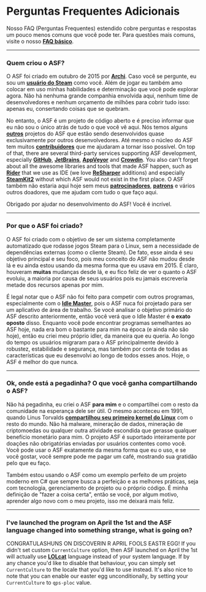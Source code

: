 # Perguntas Frequentes Adicionais

Nosso FAQ (Perguntas Frequentes) estendido cobre perguntas e respostas um pouco menos comuns que você pode ter. Para questões mais comuns, visite o nosso **[FAQ básico](https://github.com/JustArchiNET/ArchiSteamFarm/wiki/FAQ)**.

* * *

### Quem criou o ASF?

O ASF foi criado em outubro de 2015 por **[Archi](https://github.com/JustArchi)**. Caso você se pergunte, eu sou um **[usuário do Steam](https://steamcommunity.com/profiles/76561198006963719)** como você. Além de jogar eu também amo colocar em uso minhas habilidades e determinação que você pode explorar agora. Não há nenhuma grande companhia envolvida aqui, nenhum time de desenvolvedores e nenhum orçamento de milhões para cobrir tudo isso: apenas eu, consertando coisas que se quebram.

No entanto, o ASF é um projeto de código aberto e é preciso informar que eu não sou o único atrás de tudo o que você vê aqui. Nós temos alguns **[outros](https://github.com/JustArchiNET?q=ASF-)** projetos do ASF que estão sendo desenvolvidos quase exclusivamente por outros desenvolvedores. Até mesmo o núcleo do ASF tem muitos **[contribuidores](https://github.com/JustArchiNET/ArchiSteamFarm/graphs/contributors)** que me ajudaram a tornar isso possível. On top of that, there are several third-party services supporting ASF development, especially **[GitHub](https://github.com)**, **[JetBrains](https://www.jetbrains.com)**, **[AppVeyor](https://www.appveyor.com)** and **[Crowdin](https://crowdin.com)**. You also can't forget about all the awesome libraries and tools that made ASF happen, such as **[Rider](https://www.jetbrains.com/rider)** that we use as IDE (we love **[ReSharper](https://www.jetbrains.com/resharper)** additions) and especially **[SteamKit2](https://github.com/SteamRE/SteamKit)** without which ASF would not exist in the first place. O ASF também não estaria aqui hoje sem meus **[patrocinadores](https://github.com/sponsors/JustArchi)**, **[patrons](https://www.patreon.com/JustArchi)** e vários outros doadores, que me ajudam com tudo o que faço aqui.

Obrigado por ajudar no desenvolvimento do ASF! Você é incrível.

* * *

### Por que o ASF foi criado?

O ASF foi criado com o objetivo de ser um sistema completamente automatizado que rodasse jogos Steam para o Linux, sem a necessidade de dependências externas (como o cliente Steam). De fato, esse ainda é seu objetivo principal e seu foco, pois meu conceito do ASF não mudou desde lá e eu ainda estou usando da mesma forma que eu usava em 2015. É claro, houveram **muitas** mudanças desde lá, e eu fico feliz de ver o quanto o ASF evoluiu, a maioria por causa de seus usuários pois eu jamais escreveria metade dos recursos apenas por mim.

É legal notar que o ASF não foi feito para competir com outros programas, especialmente com o **[Idle Master](https://www.steamidlemaster.com)**, pois o ASF nuca foi projetado para ser um aplicativo de área de trabalho. Se você analisar o objetivo primário do ASF descrito anteriormente, então você verá que o Idle Master é **o exato oposto** disso. Enquanto você pode encontrar programas semelhantes ao ASF hoje, nada era bom o bastante para mim na época (e ainda não são hoje), então eu criei meu próprio idler, da maneira que eu queria. Ao longo do tempo os usuários migraram para o ASF principalmente devido à robustez, estabilidade e segurança, mas também por conta de todas as características que eu desenvolvi ao longo de todos esses anos. Hoje, o ASF é melhor do que nunca.

* * *

### Ok, onde está a pegadinha? O que você ganha compartilhando o ASF?

Não há pegadinha, eu criei o ASF **para mim** e o compartilhei com o resto da comunidade na esperança dele ser útil. O mesmo aconteceu em 1991, quando Linus Torvalds **[compartilhou seu primeiro kernel do Linux](https://groups.google.com/forum/#!msg/comp.os.Minix/dlNtH7RRrGA/SwRavCzVE7gJ)** com o resto do mundo. Não há malware, mineração de dados, mineração de criptomoedas ou qualquer outra atividade escondida que gerasse qualquer benefício monetário para mim. O projeto ASF é suportado inteiramente por doações não obrigatórias enviadas por usuários contentes como você. Você pode usar o ASF exatamente da mesma forma que eu o uso, e se você gostar, você sempre pode me pagar um café, mostrando sua gratidão pelo que eu faço.

Também estou usando o ASF como um exemplo perfeito de um projeto moderno em C# que sempre busca a perfeição e as melhores práticas, seja com tecnologia, gerenciamento de projeto ou o próprio código. É minha definição de "fazer a coisa certa", então se você, por algum motivo, aprender algo novo com o meu projeto, isso me deixará mais feliz.

* * *

### I've launched the program on April the 1st and the ASF language changed into something strange, what is going on?

CONGRATULASHUNS ON DISCOVERIN R APRIL FOOLS EASTR EGG! If you didn't set custom `CurrentCulture` option, then ASF launched on April the 1st will actually use **[LOLcat](https://en.wikipedia.org/wiki/Lolcat)** language instead of your system language. If by any chance you'd like to disable that behaviour, you can simply set `CurrentCulture` to the locale that you'd like to use instead. It's also nice to note that you can enable our easter egg unconditionally, by setting your `CurrentCulture` to `qps-ploc` value.